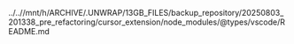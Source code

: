 ../..//mnt/h/ARCHIVE/.UNWRAP/13GB_FILES/backup_repository/20250803_201338_pre_refactoring/cursor_extension/node_modules/@types/vscode/README.md